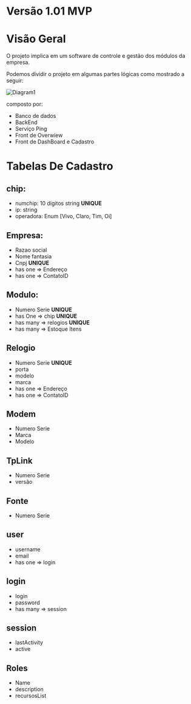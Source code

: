 # Versão 1.01 MVP



# Visão Geral

O projeto implica em um software de controle e gestão dos módulos da empresa. 

Podemos dividir o projeto em algumas partes lógicas como mostrado a seguir:

![Diagram1](https://i.imgur.com/pMbr527.png "Diagrama geral")

composto por:
* Banco de dados
* BackEnd
* Serviço Ping
* Front de Overwiew
* Front de DashBoard e Cadastro

# Tabelas De Cadastro

## chip:
* numchip: 10 digitos string **UNIQUE**
* ip: string 
* operadora: Enum [Vivo, Claro, Tim, Oi]

## Empresa:
* Razao social
* Nome fantasia
* Cnpj **UNIQUE**
* has one => Endereço
* has one => ContatoID

## Modulo:
* Numero Serie **UNIQUE**
* has One => chip **UNIQUE**
* has many => relogios **UNIQUE**
* has many => Estoque Itens

## Relogio
* Numero Serie **UNIQUE**
* porta
* modelo
* marca
* has one => Endereço
* has one => ContatoID

## Modem
* Numero Serie
* Marca
* Modelo

## TpLink
* Numero Serie
* versão

## Fonte
* Numero Serie

## user
* username
* email
* has one => login

## login
* login
* password
* has many => session

## session
* lastActivity
* active

## Roles
* Name
* description
* recursosList
